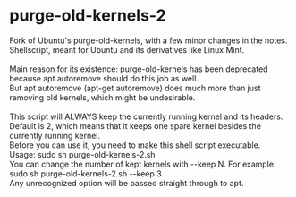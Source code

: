 # purge-old-kernels-2
Fork of Ubuntu's purge-old-kernels, with a few minor changes in the notes.<br>
Shellscript, meant for Ubuntu and its derivatives like Linux Mint.<br>
<br>
Main reason for its existence: purge-old-kernels has been deprecated because apt autoremove should do this job as well.<br>
But apt autoremove (apt-get autoremove) does much more than just removing old kernels, which might be undesirable.<br>
<br>
This script will ALWAYS keep the currently running kernel and its headers.<br>
Default is 2, which means that it keeps one spare kernel besides the currently running kernel.<br>
Before you can use it, you need to make this shell script executable.<br>
Usage: sudo sh purge-old-kernels-2.sh<br>
You can change the number of kept kernels with --keep N. For example: sudo sh purge-old-kernels-2.sh --keep 3<br>
Any unrecognized option will be passed straight through to apt.
